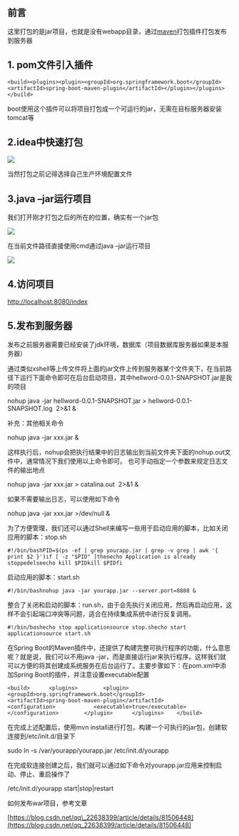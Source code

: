 ## 前言

这里打包的是jar项目，也就是没有webapp目录，通过[maven](https://so.csdn.net/so/search?q=maven&spm=1001.2101.3001.7020)打包插件打包发布到服务器

## 1\. pom文件引入插件

```
<build><plugins><plugin><groupId>org.springframework.boot</groupId><artifactId>spring-boot-maven-plugin</artifactId></plugin></plugins></build>
```

boot使用这个插件可以将项目打包成一个可运行的jar，无需在目标服务器安装tomcat等

## 2.idea中快速打包

![](https://img-blog.csdnimg.cn/20190612102022440.png?x-oss-process=image/watermark,type_ZmFuZ3poZW5naGVpdGk,shadow_10,text_aHR0cHM6Ly9ibG9nLmNzZG4ubmV0L3FxXzM0NDkxNTA4,size_16,color_FFFFFF,t_70)

当然打包之前记得选择自己生产环境配置文件

## 3.java –jar运行项目

我们打开刚才打包之后的所在的位置，确实有一个jar包

![](https://img-blog.csdnimg.cn/20190612102215606.png?x-oss-process=image/watermark,type_ZmFuZ3poZW5naGVpdGk,shadow_10,text_aHR0cHM6Ly9ibG9nLmNzZG4ubmV0L3FxXzM0NDkxNTA4,size_16,color_FFFFFF,t_70)

在当前文件路径直接使用cmd通过java –jar运行项目

![](https://img-blog.csdnimg.cn/20190612102336240.png)

## 4.访问项目

[http://localhost:8080/index](http://localhost:8080/hello)

## 5.发布到服务器

发布之前服务器需要已经安装了jdk环境，数据库（项目数据库服务器如果是本服务器）

通过类似xshell等上传文件将上面的jar文件上传到服务器某个文件夹下，在当前路径下运行下面命令即可在后台启动项目，其中hellword-0.0.1-SNAPSHOT.jar是我的项目

nohup java -jar hellword-0.0.1-SNAPSHOT.jar > hellword-0.0.1-SNAPSHOT.log  2>&1 &

补充：其他相关命令

nohup java -jar xxx.jar &

这样执行后，nohup会把执行结果中的日志输出到当前文件夹下面的nohup.out文件中，通常情况下我们使用以上命令即可。 也可手动指定一个参数来规定日志文件的输出地点

nohup java -jar xxx.jar > catalina.out  2>&1 &

如果不需要输出日志，可以使用如下命令

nohup java -jar xxx.jar >/dev/null &

为了方便管理，我们还可以通过Shell来编写一些用于启动应用的脚本，比如关闭应用的脚本：stop.sh

```
#!/bin/bashPID=$(ps -ef | grep yourapp.jar | grep -v grep | awk '{ print $2 }')if [ -z "$PID" ]thenecho Application is already stoppedelseecho kill $PIDkill $PIDfi
```

启动应用的脚本：start.sh

```
#!/bin/bashnohup java -jar yourapp.jar --server.port=8888 &
```

整合了关闭和启动的脚本：run.sh，由于会先执行关闭应用，然后再启动应用，这样不会引起端口冲突等问题，适合在持续集成系统中进行反复调用。

```
#!/bin/bashecho stop applicationsource stop.shecho start applicationsource start.sh
```

在Spring Boot的Maven插件中，还提供了构建完整可执行程序的功能，什么意思呢？就是说，我们可以不用java -jar，而是直接运行jar来执行程序。这样我们就可以方便的将其创建成系统服务在后台运行了。主要步骤如下：在pom.xml中添加Spring Boot的插件，并注意设置executable配置

```
<build>      <plugins>        <plugin>          <groupId>org.springframework.boot</groupId>          <artifactId>spring-boot-maven-plugin</artifactId>          <configuration>            <executable>true</executable>          </configuration>        </plugin>      </plugins>    </build>
```

在完成上述配置后，使用mvn install进行打包，构建一个可执行的jar包，创建软连接到/etc/init.d/目录下

sudo ln -s /var/yourapp/yourapp.jar /etc/init.d/yourapp

在完成软连接创建之后，我们就可以通过如下命令对yourapp.jar应用来控制启动、停止、重启操作了

/etc/init.d/yourapp start|stop|restart

如何发布war项目，参考文章

[https://blog.csdn.net/qq\_22638399/article/details/81506448](https://blog.csdn.net/qq_22638399/article/details/81506448)